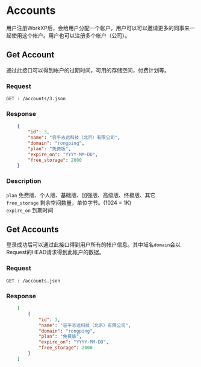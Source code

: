 # Accounts
用户注册WorkXP后，会给用户分配一个帐户，用户可以可以邀请更多的同事来一起使用这个帐户。用户也可以注册多个帐户（公司）。

## Get Account
通过此接口可以得到帐户的过期时间，可用的存储空间，付费计划等。
### Request
`GET : /accounts/3.json`  

### Response

```json
	{
		"id": 3, 
		"name": "容平志远科技（北京）有限公司", 
		"domain": "rongping",
		"plan": "免费版",
		"expire_on": "YYYY-MM-DD",
		"free_storage": 2000
	}
```
### Description
`plan` 免费版、个人版、基础版、加强版、高级版、终极版、其它  
`free_storage` 剩余空间数量，单位字节。(1024 = 1K)  
`expire_on` 到期时间  

## Get Accounts
登录成功后可以通过此接口得到用户所有的帐户信息。其中域名`domain`会以Request的HEAD请求得到此帐户的数据。
### Request
`GET : /accounts.json`  

### Response

```json
	[
		{
			"id": 3, 
			"name": "容平志远科技（北京）有限公司", 
			"domain": "rongping",
			"plan": "免费版",
			"expire_on": "YYYY-MM-DD",
			"free_storage": 2000
		}
	]
```

